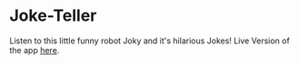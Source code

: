 # Joke-Teller
Listen to this little funny robot Joky and it's hilarious Jokes!
Live Version of the app [here]( https://palak-coder626.github.io/Joke-Teller/).

